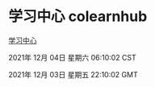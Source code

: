 # 学习中心 colearnhub
[学习中心](http://59.174.25.102:56308/colearnhub/)

2021年 12月 04日 星期六 06:10:02 CST

2021年 12月 03日 星期五 22:10:02 GMT

